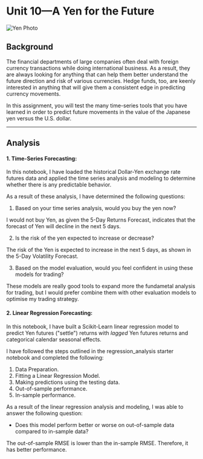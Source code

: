 # Unit 10—A Yen for the Future

![Yen Photo](Images/unit-10-readme-photo.png)

## Background

The financial departments of large companies often deal with foreign currency transactions while doing international business. As a result, they are always looking for anything that can help them better understand the future direction and risk of various currencies. Hedge funds, too, are keenly interested in anything that will give them a consistent edge in predicting currency movements.

In this assignment, you will test the many time-series tools that you have learned in order to predict future movements in the value of the Japanese yen versus the U.S. dollar.




- - -

## Analysis

#### 1. Time-Series Forecasting:

In this notebook, I have loaded the historical Dollar-Yen exchange rate futures data and applied the time series analysis and modeling to determine whether there is any predictable behavior.

As a result of these analysis, I have determined the following questions:

1. Based on your time series analysis, would you buy the yen now?

I would not buy Yen, as given the 5-Day Returns Forecast, indicates that the forecast of Yen will decline in the next 5 days.

2. Is the risk of the yen expected to increase or decrease?

The risk of the Yen is expected to increase in the next 5 days, as shown in the 5-Day Volatility Forecast.

3. Based on the model evaluation, would you feel confident in using these models for trading?

These models are really good tools to expand more the fundametal analysis for trading, but I would prefer combine them with other evaluation models to optimise my trading strategy.



#### 2. Linear Regression Forecasting:

In this notebook, I have built a Scikit-Learn linear regression model to predict Yen futures ("settle") returns with *lagged* Yen futures returns and categorical calendar seasonal effects.

I have followed the steps outlined in the regression_analysis starter notebook and completed the following:

1. Data Preparation.
2. Fitting a Linear Regression Model.
3. Making predictions using the testing data.
4. Out-of-sample performance.
5. In-sample performance.

As a result of the linear regression analysis and modeling, I was able to answer the following question:

* Does this model perform better or worse on out-of-sample data compared to in-sample data?

The out-of-sample RMSE is lower than the in-sample RMSE. Therefore, it has better performance.


